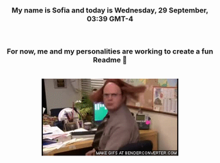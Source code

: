 


<div align="center">
<h3 >My name is Sofia and today is Wednesday, 29 September, 03:39 GMT-4</h3><br>
<h3 >For now, me and my personalities are working to create a fun Readme 👋
</h3><br>
<img src='img/dwight.gif' alt='working...'/>
</div>

